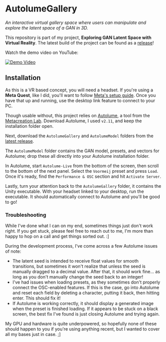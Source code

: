 # AutolumeGallery

*An interactive virtual gallery space where users can manipulate and explore the latent space of a GAN in 3D.*

This repository is part of my project, **Exploring GAN Latent Space with Virtual Reality**. The latest build of the
project can be found as a [release](https://github.com/rdezwart/AutolumeGallery/releases/latest)!

Watch the demo video on YouTube:

[![Demo Video](http://i.ytimg.com/vi/w-MfGlRWaFY/hqdefault.jpg)](https://www.youtube.com/watch?v=w-MfGlRWaFY)

## Installation

As this is a VR based concept, you will need a headset. If you're using a **Meta Quest**, like I did, you'll want to
follow [Meta's setup guide](https://www.meta.com/ca/quest/setup/). Once you have that up and running, use the desktop
link feature to connect to your PC.

Though usable without, this project relies on [Autolume](https://www.metacreation.net/autolume/), a tool from
the [Metacreation Lab](https://www.metacreation.net/). Download Autolume, I used `v2.11`, and keep the installation
folder open.

Next, download the `AutolumeGallery` and `AutolumeModel` folders from
the [latest release](https://github.com/rdezwart/AutolumeGallery/releases/latest).

The `AutolumeModel` folder contains the GAN model, presets, and vectors for Autolume; drop these all directly into your
Autolume installation folder.

In Autolume, start `Autolume-Live` from the bottom of the screen, then scroll to the bottom of the next panel. Select
the `Voormeij` preset and press `Load`. Once it's ready, find the `Performance & OSC` section and hit `Activate Server`.

Lastly, turn your attention back to the `AutolumeGallery` folder, it contains the Unity executable. With your headset
linked to your desktop, run the executable. It should automatically connect to Autolume and you'll be good to go!

### Troubleshooting

While I've done what I can on my end, sometimes things just don't work right. If you get stuck, please feel free to
reach out to me, I'm more than happy to hop on a call and get things sorted out. :\]

During the development process, I've come across a few Autolume issues of note:

- The latent seed is intended to receive float values for smooth transitions, but sometimes it won't realize that unless
  the seed is manually dragged to a decimal value. After that, it should work fine... as long as you don't manually
  change the seed back to an integer!
- I've had issues when loading presets, as they sometimes don't properly connect the OSC-enabled features. If this is
  the case, go into Autolume and reset each field by deleting a character, putting it back, then hitting enter. This
  should fix it!
- If Autolume is working correctly, it should display a generated image when the preset is finished loading. If it
  appears to be stuck on a black screen, the best fix I've found is just closing Autolume and trying again.

My GPU and hardware is quite underpowered, so hopefully none of these should happen to you if you're using anything
recent, but I wanted to cover all my bases just in case. ;\]